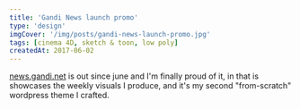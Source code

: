 ```yaml
---
title: 'Gandi News launch promo'
type: 'design'
imgCover: '/img/posts/gandi-news-launch-promo.jpg'
tags: [cinema 4D, sketch & toon, low poly]
createdAt: 2017-06-02
---
```


[news.gandi.net](http://news.gandi.net) is out since june and I'm finally proud of it, in that is showcases the weekly visuals I produce, and it's my second "from-scratch" wordpress theme I crafted.
<!--more-->